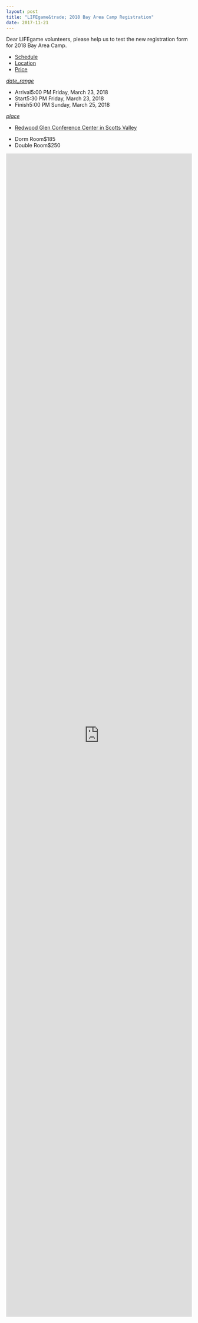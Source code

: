 ```yaml
---
layout: post
title: "LIFEgame&trade; 2018 Bay Area Camp Registration"
date: 2017-11-21
---
```


Dear LIFEgame volunteers, please help us to test the new registration form for 2018 Bay Area Camp.

<div class="divider"></div>

<div class="row">
  <div class="col s12">
    <ul class="tabs">
      <li class="tab col s3"><a class="active" href="#campschedule">Schedule</a></li>
      <li class="tab col s3"><a href="#camplocation">Location</a></li>
      <li class="tab col s3"><a href="#campprice">Price</a></li>
    </ul>
  </div>
  <div id="campschedule" class="col s12">
    <div class="row valign-wrapper">
      <div class="col s2 center">
          <a target="_blank" href="https://calendar.google.com/calendar/event?action=TEMPLATE&text=LIFEgame%202018%20Bay%20Area&dates=20180324T003000Z/20180326T000000Z&location=3100%20Bean%20Creek%20Road,Scotts%20Valley,California">
        <i class="material-icons medium">date_range</i></a>
      </div>
      <div class="col s10">
        <ul class="collection">
          <li class="collection-item"><div>Arrival<a class="secondary-content">5:00 PM Friday, March 23, 2018</a></div></li>
          <li class="collection-item"><div>Start<a class="secondary-content">5:30 PM Friday, March 23, 2018</a></div></li>
          <li class="collection-item"><div>Finish<a class="secondary-content">5:00 PM Sunday, March 25, 2018</a></div></li>
        </ul>
      </div>
    </div>
  </div>
  <div id="camplocation" class="col s12">
    <div class="row valign-wrapper">
      <div class="col s2 center">
        <a href="https://maps.google.com/?saddr=Current+Location&daddr=3100%20Bean%20Creek%20Road,Scotts%20Valley,California&dirflg=d">
          <i class="material-icons small">place</i>
        </a>
      </div>
      <div class="col s10">
        <ul class="collection">
          <li class="collection-item"><a href="http://campredwoodglen.salvationarmy.org/">Redwood Glen Conference Center in Scotts Valley</a></li>
        </ul>
      </div>
    </div>
  </div>
  <div id="campprice" class="col s10">
    <div class="row valign-wrapper">
        <div class="col s10">
          <ul class="collection">
            <li class="collection-item"><div>Dorm Room<a class="secondary-content">$185</a></div></li>
            <li class="collection-item"><div>Double Room<a class="secondary-content">$250</a></div></li>
          </ul>
        </div>
    </div>
  </div>
</div>

<iframe src="https://services.cognitoforms.com/f/HE46iBWGGkCBiQS8KocMSA?id=2" style="position:relative;width:1px;min-width:100%;*width:100%;" frameborder="0" scrolling="yes" seamless="seamless" height="3157" width="100%"></iframe>
<script src="https://services.cognitoforms.com/scripts/embed.js"></script>
